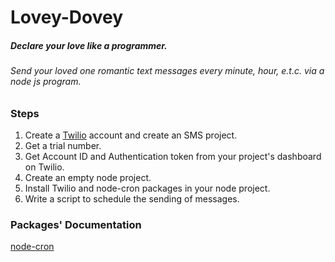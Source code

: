 # Lovey-Dovey
##### Declare your love like a programmer.
###### Send your loved one romantic text messages every minute, hour, e.t.c. via a node js program.

### Steps
1. Create a [Twilio](https://www.twilio.com/) account and create an SMS project.
2. Get a trial number.
3. Get Account ID and Authentication token from your project's dashboard on Twilio.
4. Create an empty node project.
5. Install Twilio and node-cron packages in your node project.
6. Write a script to schedule the sending of messages. 

### Packages' Documentation
[node-cron](https://www.npmjs.com/package/node-cron)

